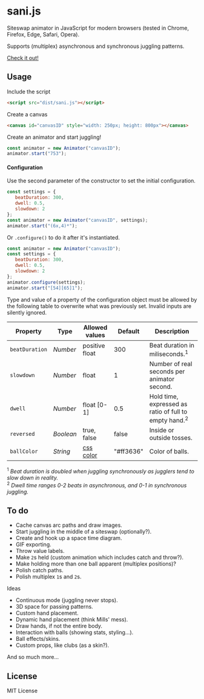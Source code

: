 # sani.js

Siteswap animator in JavaScript for modern browsers (tested in Chrome, Firefox, Edge, Safari, Opera).

Supports (multiplex) asynchronous and synchronous juggling patterns.

[Check it out!](https://independentgeorge.github.io/sani.js/)


## Usage


Include the script
```html
<script src="dist/sani.js"></script>
```

Create a canvas
```html
<canvas id="canvasID" style="width: 250px; height: 800px"></canvas>
```

Create an animator and start juggling!
```javascript
const animator = new Animator("canvasID");
animator.start("753");
```


#### Configuration

Use the second parameter of the constructor to set the initial configuration.

```javascript
const settings = {
   beatDuration: 300,
   dwell: 0.5,
   slowdown: 2
};
const animator = new Animator("canvasID", settings);
animator.start("(6x,4)*");
```

Or `.configure()` to do it after it's instantiated.

```javascript
const animator = new Animator("canvasID");
const settings = {
   beatDuration: 300,
   dwell: 0.5,
   slowdown: 2
};
animator.configure(settings);
animator.start("[54][65]1");
```

Type and value of a property of the configuration object must be allowed by the following table to overwrite what was previously set. Invalid inputs are silently ignored.

|Property        |Type            |Allowed values  |Default     |Description
| -------------- | -------------- | -------------- | ---------- | -------------------------------------------------------------------
|`beatDuration`  |*Number*        |positive float  |300         |Beat duration in miliseconds.<sup>1</sup>
|`slowdown`      |*Number*        |float           |1           |Number of real seconds per animator second.
|`dwell`         |*Number*        |float [0-1]     |0.5         |Hold time, expressed as ratio of full to empty hand.<sup>2</sup>
|`reversed`      |*Boolean*       |true, false     |false       |Inside or outside tosses.
|`ballColor`     |*String*        |[css color][1]  |"#ff3636"   |Color of balls.

<sup>1</sup> *Beat duration is doubled when juggling synchronously as jugglers tend to slow down in reality.*  
<sup>2</sup> *Dwell time ranges 0-2 beats in asynchronous, and 0-1 in synchronous juggling.*  


## To do

- Cache canvas arc paths and draw images.
- Start juggling in the middle of a siteswap (optionally?).
- Create and hook up a space time diagram.
- GIF exporting.
- Throw value labels.
- Make `2`s held (custom animation which includes catch and throw?).
- Make holding more than one ball apparent (multiplex positions)?
- Polish catch paths.
- Polish multiplex `1`s and `2`s.

Ideas

- Continuous mode (juggling never stops).
- 3D space for passing patterns.
- Custom hand placement.
- Dynamic hand placement (think Mills' mess).
- Draw hands, if not the entire body.
- Interaction with balls (showing stats, styling...).
- Ball effects/skins.
- Custom props, like clubs (as a skin?).

And so much more...


## License

MIT License



[1]: https://developer.mozilla.org/en/docs/Web/CSS/color_value
